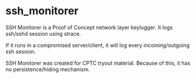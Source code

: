 # ssh_monitorer

SSH Monitorer is a Proof of Concept network layer keylogger.
It logs ssh/sshd session using strace. 

If it runs in a compromised server/client, it will log every incoming/outgoing ssh session.

SSH Monitorer was created for CPTC tryout material. Because of this, it has no persistence/hiding mechanism.
